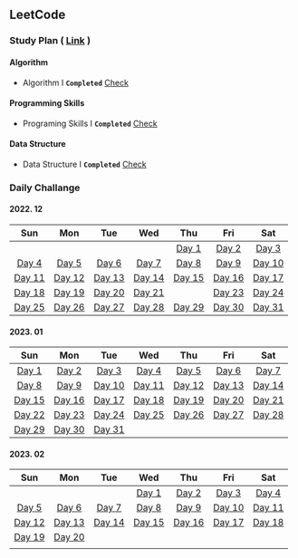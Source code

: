 ## LeetCode



### Study Plan ( [Link](https://leetcode.com/study-plan/) )

#### Algorithm

- Algorithm I **`Completed`** [Check](./Algorithm)

#### Programming Skills

- Programing Skills I **`Completed`** [Check](./ProgrammingSkills)

#### Data Structure

- Data Structure I **`Completed`** [Check](./DataStructure)



### Daily Challange

#### 2022. 12

|                  Sun                  |                  Mon                  |                  Tue                  |                  Wed                  |                  Thu                  |                 Fri                  |                  Sat                  |
| :-----------------------------------: | :-----------------------------------: | :-----------------------------------: | :-----------------------------------: | :-----------------------------------: | :----------------------------------: | :-----------------------------------: |
|                                       |                                       |                                       |                                       | [Day 1](./Problems/leetcode_1704.md)  | [Day 2](./Problems/leetcode_1657.md) |  [Day 3](./Problems/leetcode_451.md)  |
| [Day 4](./Problems/leetcode_2256.md)  |  [Day 5](./Problems/leetcode_876.md)  |  [Day 6](./Problems/leetcode_328.md)  |  [Day 7](./Problems/leetcode_938.md)  |  [Day 8](./Problems/leetcode_872.md)  | [Day 9](./Problems/leetcode_1026.md) | [Day 10](./Problems/leetcode_1339.md) |
| [Day 11](./Problems/leetcode_124.md)  |  [Day 12](./Problems/leetcode_70.md)  | [Day 13](./Problems/leetcode_931.md)  | [Day 14](./Problems/leetcode_198.md)  | [Day 15](./Problems/leetcode_1143.md) | [Day 16](./Problems/leetcode_232.md) | [Day 17](./Problems/leetcode_150.md)  |
| [Day 18](./Problems/leetcode_739.md)  | [Day 19](./Problems/leetcode_1971.md) | [Day 20](./Problems/leetcode_841.md)  | [Day 21](./Problems/leetcode_886.md)  |                                       | [Day 23](./Problems/leetcode_309.md) | [Day 24](./Problems/leetcode_790.md)  |
| [Day 25](./Problems/leetcode_2389.md) |  [Day 26](./Problems/leetcode_55.md)  | [Day 27](./Problems/leetcode_2279.md) | [Day 28](./Problems/leetcode_1962.md) | [Day 29](./Problems/leetcode_1834.md) | [Day 30](./Problems/leetcode_797.md) | [Day 31](./Problems/leetcode_980.md)  |

#### 2023. 01

|                  Sun                  |                  Mon                  |                  Tue                  |                  Wed                  |                  Thu                  |                  Fri                  |                  Sat                  |
| :-----------------------------------: | :-----------------------------------: | :-----------------------------------: | :-----------------------------------: | :-----------------------------------: | :-----------------------------------: | :-----------------------------------: |
|  [Day 1](./Problems/leetcode_290.md)  |  [Day 2](./Problems/leetcode_520.md)  |  [Day 3](./Problems/leetcode_944.md)  | [Day 4](./Problems/leetcode_2244.md)  |  [Day 5](./Problems/leetcode_452.md)  | [Day 6](./Problems/leetcode_1833.md)  |  [Day 7](./Problems/leetcode_134.md)  |
|  [Day 8](./Problems/leetcode_149.md)  |  [Day 9](./Problems/leetcode_144.md)  | [Day 10](./Problems/leetcode_100.md)  | [Day 11](./Problems/leetcode_1443.md) | [Day 12](./Problems/leetcode_1519.md) | [Day 13](./Problems/leetcode_2246.md) | [Day 14](./Problems/leetcode_1061.md) |
| [Day 15](./Problems/leetcode_2421.md) |  [Day 16](./Problems/leetcode_57.md)  | [Day 17](./Problems/leetcode_926.md)  | [Day 18](./Problems/leetcode_918.md)  | [Day 19](./Problems/leetcode_974.md)  | [Day 20](./Problems/leetcode_491.md)  |  [Day 21](./Problems/leetcode_93.md)  |
| [Day 22](./Problems/leetcode_131.md)  | [Day 23](./Problems/leetcode_997.md)  | [Day 24](./Problems/leetcode_909.md)  | [Day 25](./Problems/leetcode_2359.md) | [Day 26](./Problems/leetcode_787.md)  | [Day 27](./Problems/leetcode_472.md)  | [Day 28](./Problems/leetcode_352.md)  |
| [Day 29](./Problems/leetcode_460.md)  | [Day 30](./Problems/leetcode_1137.md) | [Day 31](./Problems/leetcode_1626.md) |                                       |                                       |                                       |                                       |

#### 2023. 02

|                  Sun                  |                  Mon                  |                 Tue                 |                 Wed                  |                 Thu                  |                  Fri                  |                  Sat                  |
| :-----------------------------------: | :-----------------------------------: | :---------------------------------: | :----------------------------------: | :----------------------------------: | :-----------------------------------: | :-----------------------------------: |
|                                       |                                       |                                     | [Day 1](./Problems/leetcode_1071.md) | [Day 2](./Problems/leetcode_953.md)  |   [Day 3](./Problems/leetcode_6.md)   |  [Day 4](./Problems/leetcode_567.md)  |
|  [Day 5](./Problems/leetcode_438.md)  | [Day 6](./Problems/leetcode_1470.md)  | [Day 7](./Problems/leetcode_904.md) |  [Day 8](./Problems/leetcode_45.md)  | [Day 9](./Problems/leetcode_2306.md) | [Day 10](./Problems/leetcode_1162.md) | [Day 11](./Problems/leetcode_1129.md) |
| [Day 12](./Problems/leetcode_2477.md) | [Day 13](./Problems/leetcode_1523.md) | [Day 14](./Problems/leetcode_67.md) | [Day 15](./Problems/leetcode_989.md) | [Day 16](./Problems/leetcode_104.md) | [Day 17](./Problems/leetcode_783.md)  | [Day 18](./Problems/leetcode_226.md)  |
| [Day 19](./Problems/leetcode_103.md)  |  [Day 20](./Problems/leetcode_35.md)  |                                     |                                      |                                      |                                       |                                       |
|                                       |                                       |                                     |                                      |                                      |                                       |                                       |

